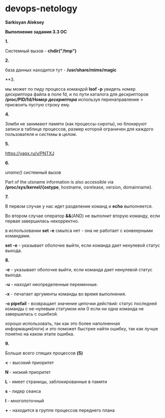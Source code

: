 # devops-netology
**Sarkisyan Aleksey**

**Выполнение задания 3.3 ОС**

**1.**

Системный вызов - **chdir("/tmp")** 

**2.**

база данных находится тут - **/usr/share/mime/magic**

**3.

мы может по пиду процесса командой **lsof -p** увидеть номер дескриптора файла в поле fd, и по пути каталога для дескрипторов **/proc/PID/fd/*Номер дескриптора*** используя перенаправление > присвоить пустую строку ему.

**4.**

Зомби не занимают памяти (как процессы-сироты), но блокируют записи в таблице процессов, размер которой ограничен для каждого пользователя и системы в целом.

**5.**

https://yapx.ru/v/PNTXJ

**6.**

*uname()* системный вызов

Part of the utsname information  is  also  accessible  via  **/proc/sys/kernel/{ostype**,
hostname, osrelease, version, domainname}.

**7.**

В первом случае у нас идет разделение команд и **echo** выполняется.

Во втором случае оператор **&&**(AND) не выполнит вторую команду, если первая завершилась некорректно.

в использовании **set -e** смылса нет - она не работает с конвеерными командами.

**set -e** - указывает оболочке выйти, если команда дает ненулевой статус выхода.

**8.**

**-e** - указывает оболочке выйти, если команда дает ненулевой статус выхода.

**-u** - находит неопределенные переменные.

**-x** - печатает аргументы команды во время выполнения.

**-o pipefail** - возвращает значение цепочки действий: статус последней команды с не-нулевым статумом или 0 если ни одна команда не завершилась с ошибкой.

хорошо использовать, так как это более наполненная информация(логи) и это поможет быстрее найти ошибку, так как лучше понятно на каком этапе ошибка.

**9.**

Больше всего спящих процессов **(S)**

**<** - высокий приоритет

**N** - низкий приоритет 

**L** - имеет страницы, заблокированные в памяти

**s** - лидер сеанса

**l** - многопоточный

**+** - находится в группе процессов переднего плана
